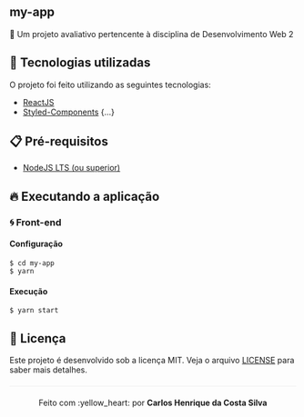 ## my-app
:open_file_folder: Um projeto avaliativo pertencente à disciplina de Desenvolvimento Web 2

## :rocket: Tecnologias utilizadas
O projeto foi feito utilizando as seguintes tecnologias:

- [ReactJS](https://reactjs.org/)
- [Styled-Components](https://styled-components.com/)
{...}

## :clipboard: Pré-requisitos

- [NodeJS LTS (ou superior)](https://nodejs.org/en/)

## :fire: Executando a aplicação

### :cyclone: Front-end
#### Configuração

```
$ cd my-app
$ yarn
```
#### Execução
```
$ yarn start
```

## :page_facing_up: Licença 
Este projeto é desenvolvido sob a licença MIT. Veja o arquivo [LICENSE](LICENSE.md) para saber mais detalhes.

<p align="center" style="margin-top: 20px; border-top: 1px solid #eee; padding-top: 20px;">Feito com :yellow_heart: por <strong> Carlos Henrique da Costa Silva </strong> </p>
